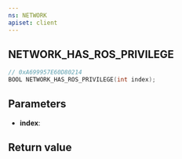 ```yaml
---
ns: NETWORK
apiset: client
---
```

## NETWORK_HAS_ROS_PRIVILEGE

```c
// 0xA699957E60D80214
BOOL NETWORK_HAS_ROS_PRIVILEGE(int index);
```


## Parameters
* **index**:

## Return value